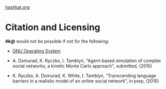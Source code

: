 [hashkat.org](http://hashkat.org)

# Citation and Licensing

***#k@*** would not be possible if not for the following:

* [GNU Operating System](http://www.gnu.org/licenses/quick-guide-gplv3.en.html)

* A. Domurad, K. Ryczko, I. Tamblyn, "Agent-based simulation of complex social networks, a kinetic Monte Carlo approach", submitted, (2015)

* K. Ryczko, A. Domurad, K. White, I. Tamblyn, “Transcending language barriers in a realistic model of an online social network“, in prep, (2015)